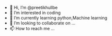 - 👋 Hi, I’m @preetikhullbe
- 👀 I’m interested in coding
- 🌱 I’m currently learning python,Machine learning 
- 💞️ I’m looking to collaborate on ...
- 📫 How to reach me ...

<!---
preetikhullbe/preetikhullbe is a ✨ special ✨ repository because its `README.md` (this file) appears on your GitHub profile.
You can click the Preview link to take a look at your changes.
--->
